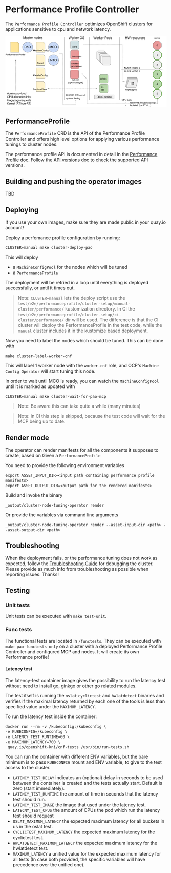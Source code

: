# Performance Profile Controller

The `Performance Profile Controller` optimizes OpenShift clusters for applications sensitive to cpu and network latency.

!["How Performance Addon Controller interacts with other components and operators"](https://github.com/openshift/cluster-node-tuning-operator/blob/master/docs/performanceprofile/interactions/diagram.png )

## PerformanceProfile

The `PerformanceProfile` CRD is the API of the Performance Profile Controller and offers high level options
for applying various performance tunings to cluster nodes.

The performance profile API is documented in detail in the [Performance Profile](performance_profile.md) doc.
Follow the [API versions](api-versions.md) doc to check the supported API versions.

## Building and pushing the operator images

TBD

## Deploying

If you use your own images, make sure they are made public in your quay.io account!

Deploy a perfomance profile configuration by running:

```shell
CLUSTER=manual make cluster-deploy-pao
```

This will deploy

- a `MachineConfigPool` for the nodes which will be tuned
- a `PerformanceProfile`

The deployment will be retried in a loop until everything is deployed successfully, or until it times out.

> Note: `CLUSTER=manual` lets the deploy script use the `test/e2e/performanceprofile/cluster-setup/manual-cluster/performance/` kustomization directory.
In CI the `test/e2e/performanceprofile/cluster-setup/ci-cluster/performance/` dir will be used. The difference is that the CI cluster will deploy
the PerformanceProfile in the test code, while the `manual` cluster includes it in the kustomize based deployment.

Now you need to label the nodes which should be tuned. This can be done with

```shell
make cluster-label-worker-cnf
```

This will label 1 worker node with the `worker-cnf` role, and OCP's `Machine Config Operator` will start tuning this node.

In order to wait until MCO is ready, you can watch the `MachineConfigPool` until it is marked as updated with

```shell
CLUSTER=manual make cluster-wait-for-pao-mcp
```

> Note: Be aware this can take quite a while (many minutes)

> Note: in CI this step is skipped, because the test code will wait for the MCP being up to date.

## Render mode

The operator can render manifests for all the components it supposes to create, based on Given a `PerformanceProfile`  

You need to provide the following environment variables

```shell
export ASSET_INPUT_DIR=<input path containing performance profile manifests>
export ASSET_OUTPUT_DIR=<output path for the rendered manifests>
```

Build and invoke the binary

```shell
_output/cluster-node-tuning-operator render
```

Or provide the variables via command line arguments

```shell
_output/cluster-node-tuning-operator render --asset-input-dir <path> --asset-output-dir <path>
```

## Troubleshooting

When the deployment fails, or the performance tuning does not work as expected, follow the [Troubleshooting Guide](troubleshooting.md)
for debugging the cluster. Please provide as much info from troubleshooting as possible when reporting issues. Thanks!

## Testing

### Unit tests

Unit tests can be executed with `make test-unit`.

### Func tests

The functional tests are located in `/functests`. They can be executed with `make pao-functests-only` on a cluster with a
deployed Performance Profile Controller and configured MCP and nodes. It will create its own Performance profile!

#### Latency test

The latency-test container image gives the possibility to run the latency
test without need to install go, ginkgo or other go related modules.

The test itself is running the `oslat` `cyclictest` and `hwlatdetect` binaries and verifies if the maximal latency returned by each one of the tools is
less than specified value under the `MAXIMUM_LATENCY`.

To run the latency test inside the container:

```shell
docker run --rm -v /kubeconfig:/kubeconfig \
-e KUBECONFIG=/kubeconfig \
-e LATENCY_TEST_RUNTIME=60 \
-e MAXIMUM_LATENCY=700 \
 quay.io/openshift-kni/cnf-tests /usr/bin/run-tests.sh
```

You can run the container with different ENV variables, but the bare minimum is to pass
`KUBECONFIG` mount and ENV variable, to give to the test access to the cluster.

- `LATENCY_TEST_DELAY` indicates an (optional) delay in seconds to be used between the container is created and the tests actually start. Default is zero (start immediately).
- `LATENCY_TEST_RUNTIME` the amount of time in seconds that the latency test should run.
- `LATENCY_TEST_IMAGE` the image that used under the latency test.
- `LATECNY_TEST_CPUS` the amount of CPUs the pod which run the latency test should request
- `OSLAT_MAXIMUM_LATENCY` the expected maximum latency for all buckets in us in the oslat test.
- `CYCLICTEST_MAXIMUM_LATENCY` the expected maximum latency for the cyclictest test.
- `HWLATDETECT_MAXIMUM_LATENCY` the expected maximum latency for the hwlatdetect test.
- `MAXIMUM_LATENCY` a unified value for the expected maximum latency for all tests (In case both provided, the specific variables will have precedence over the unified one).
